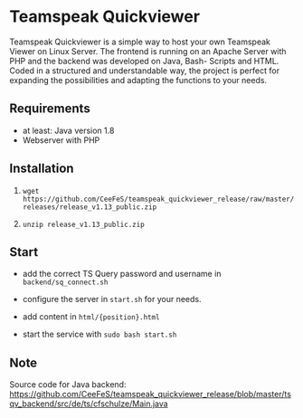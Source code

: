 # Teamspeak Quickviewer

Teamspeak Quickviewer is a simple way to host your own Teamspeak Viewer on Linux Server. The frontend is running on an Apache Server with PHP and the backend was developed on Java, Bash- Scripts and HTML. Coded in a structured and understandable way, the project is perfect for expanding the possibilities and adapting the functions to your needs.

## Requirements
- at least: Java version 1.8
- Webserver with PHP

## Installation
 1. `wget https://github.com/CeeFeS/teamspeak_quickviewer_release/raw/master/releases/release_v1.13_public.zip`

 2. `unzip release_v1.13_public.zip`


## Start

- add the correct TS Query password and username in `backend/sq_connect.sh`

- configure the server in `start.sh` for your needs.

- add content in `html/{position}.html`

- start the service with `sudo bash start.sh`

## Note

Source code for Java backend: https://github.com/CeeFeS/teamspeak_quickviewer_release/blob/master/tsqv_backend/src/de/ts/cfschulze/Main.java
